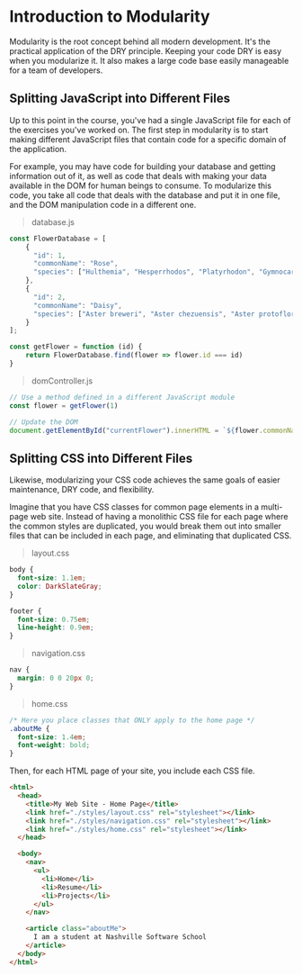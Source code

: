 # Introduction to Modularity

Modularity is the root concept behind all modern development. It's the practical application of the DRY principle. Keeping your code DRY is easy when you modularize it. It also makes a large code base easily manageable for a team of developers.

## Splitting JavaScript into Different Files

Up to this point in the course, you've had a single JavaScript file for each of the exercises you've worked on. The first step in modularity is to start making different JavaScript files that contain code for a specific domain of the application.

For example, you may have code for building your database and getting information out of it, as well as code that deals with making your data available in the DOM for human beings to consume. To modularize this code, you take all code that deals with the database and put it in one file, and the DOM manipulation code in a different one.

> database.js

```js
const FlowerDatabase = [
    {
      "id": 1,
      "commonName": "Rose",
      "species": ["Hulthemia", "Hesperrhodos", "Platyrhodon", "Gymnocarpae"]
    },
    {
      "id": 2,
      "commonName": "Daisy",
      "species": ["Aster breweri", "Aster chezuensis", "Aster protoflorian", "Gymnocarpae"]
    }
];

const getFlower = function (id) {
    return FlowerDatabase.find(flower => flower.id === id)
}
```

> domController.js

```js
// Use a method defined in a different JavaScript module
const flower = getFlower(1)

// Update the DOM
document.getElementById("currentFlower").innerHTML = `${flower.commonName}`;
```

## Splitting CSS into Different Files

Likewise, modularizing your CSS code achieves the same goals of easier maintenance, DRY code, and flexibility.

Imagine that you have CSS classes for common page elements in a multi-page web site. Instead of having a monolithic CSS file for each page where the common styles are duplicated, you would break them out into smaller files that can be included in each page, and eliminating that duplicated CSS.

> layout.css

```css
body {
  font-size: 1.1em;
  color: DarkSlateGray;
}

footer {
  font-size: 0.75em;
  line-height: 0.9em;
}
```

> navigation.css

```css
nav {
  margin: 0 0 20px 0;
}
```

> home.css

```css
/* Here you place classes that ONLY apply to the home page */
.aboutMe {
  font-size: 1.4em;
  font-weight: bold;
}
```

Then, for each HTML page of your site, you include each CSS file.

```html
<html>
  <head>
    <title>My Web Site - Home Page</title>
    <link href="./styles/layout.css" rel="stylesheet"></link>
    <link href="./styles/navigation.css" rel="stylesheet"></link>
    <link href="./styles/home.css" rel="stylesheet"></link>
  </head>

  <body>
    <nav>
      <ul>
        <li>Home</li>
        <li>Resume</li>
        <li>Projects</li>
      </ul>
    </nav>

    <article class="aboutMe">
      I am a student at Nashville Software School
    </article>
  </body>
</html>
```
